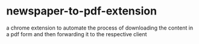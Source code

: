 # newspaper-to-pdf-extension
a chrome extension to automate the process of downloading the content in a pdf form and then forwarding it to the respective client
